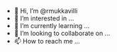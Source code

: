 - 👋 Hi, I’m @rmukkavilli
- 👀 I’m interested in ...
- 🌱 I’m currently learning ...
- 💞️ I’m looking to collaborate on ...
- 📫 How to reach me ...

<!---
rmukkavilli/rmukkavilli is a ✨ special ✨ repository because its `README.md` (this file) appears on your GitHub profile.
You can click the Preview link to take a look at your changes.
--->

